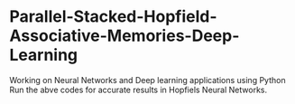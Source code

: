 # Parallel-Stacked-Hopfield-Associative-Memories-Deep-Learning
Working on Neural Networks and Deep learning applications using Python
Run the abve codes for accurate results in Hopfiels Neural Networks.
